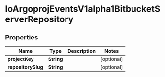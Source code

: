 
# IoArgoprojEventsV1alpha1BitbucketServerRepository

## Properties
Name | Type | Description | Notes
------------ | ------------- | ------------- | -------------
**projectKey** | **String** |  |  [optional]
**repositorySlug** | **String** |  |  [optional]



